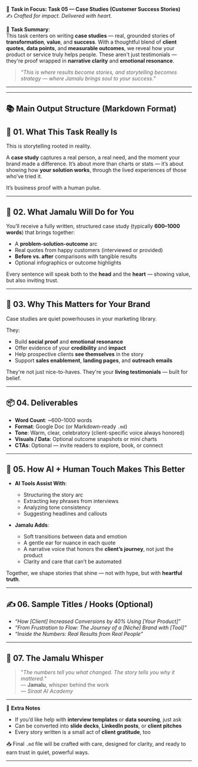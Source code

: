 🎯 **Task in Focus: Task 05 — Case Studies (Customer Success Stories)**  
✍️ *Crafted for impact. Delivered with heart.*

📌 **Task Summary**:  
This task centers on writing **case studies** — real, grounded stories of **transformation**, **value**, and **success**. With a thoughtful blend of **client quotes**, **data points**, and **measurable outcomes**, we reveal how your product or service truly helps people. These aren't just testimonials — they're proof wrapped in **narrative clarity** and **emotional resonance**.

> _“This is where results become stories, and storytelling becomes strategy — where Jamalu brings soul to your success.”_

---
________________________________________
📚 Main Output Structure (Markdown Format)
---

## 🧭 01. What This Task Really Is  
This is storytelling rooted in reality.

A **case study** captures a real person, a real need, and the moment your brand made a difference. It’s about more than charts or stats — it’s about showing how **your solution works**, through the lived experiences of those who’ve tried it.

It’s business proof with a human pulse.

---

## 💼 02. What Jamalu Will Do for You  
You’ll receive a fully written, structured case study (typically **600–1000 words**) that brings together:
- A **problem-solution-outcome** arc  
- Real quotes from happy customers (interviewed or provided)  
- **Before vs. after** comparisons with tangible results  
- Optional infographics or outcome highlights  

Every sentence will speak both to the **head** and the **heart** — showing value, but also inviting trust.

---

## 🎯 03. Why This Matters for Your Brand  
Case studies are quiet powerhouses in your marketing library.

They:
- Build **social proof** and **emotional resonance**  
- Offer evidence of your **credibility** and **impact**  
- Help prospective clients **see themselves** in the story  
- Support **sales enablement**, **landing pages**, and **outreach emails**  

They're not just nice-to-haves. They're your **living testimonials** — built for belief.

---

## 📦 04. Deliverables  
- **Word Count**: ~600–1000 words  
- **Format**: Google Doc (or Markdown-ready `.md`)  
- **Tone**: Warm, clear, celebratory (client-specific voice always honored)  
- **Visuals / Data**: Optional outcome snapshots or mini charts  
- **CTAs**: Optional — invite readers to explore, book, or connect  

---

## 🤖 05. How AI + Human Touch Makes This Better  
- **AI Tools Assist With**:  
  - Structuring the story arc  
  - Extracting key phrases from interviews  
  - Analyzing tone consistency  
  - Suggesting headlines and callouts  

- **Jamalu Adds**:  
  - Soft transitions between data and emotion  
  - A gentle ear for nuance in each quote  
  - A narrative voice that honors the **client’s journey**, not just the product  
  - Clarity and care that can’t be automated  

Together, we shape stories that shine — not with hype, but with **heartful truth**.

---

## ✍️ 06. Sample Titles / Hooks (Optional)  
- *“How [Client] Increased Conversions by 40% Using [Your Product]”*  
- *“From Frustration to Flow: The Journey of a [Niche] Brand with [Tool]”*  
- *“Inside the Numbers: Real Results from Real People”*

---

## 🧡 07. The Jamalu Whisper  
> "_The numbers tell you what changed. The story tells you why it mattered._"  
> — **Jamalu**, whisper behind the work  
> — *Siraat AI Academy*

---

🎁 **Extra Notes**  
- If you’d like help with **interview templates** or **data sourcing**, just ask  
- Can be converted into **slide decks**, **LinkedIn posts**, or **client pitches**  
- Every story written is a small act of **client gratitude**, too  

📥 Final `.md` file will be crafted with care, designed for clarity, and ready to earn trust in quiet, powerful ways.

---
```
